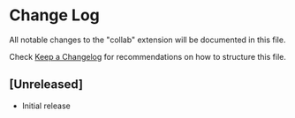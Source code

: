 # Change Log

All notable changes to the "collab" extension will be documented in this file.

Check [Keep a Changelog](http://keepachangelog.com/) for recommendations on how to structure this file.

## [Unreleased]

- Initial release